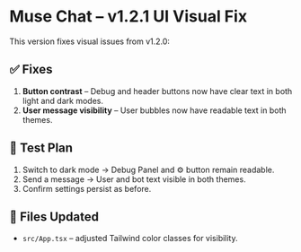 # Muse Chat – v1.2.1 UI Visual Fix

This version fixes visual issues from v1.2.0:

## ✅ Fixes

1. **Button contrast** – Debug and header buttons now have clear text in both light and dark modes.  
2. **User message visibility** – User bubbles now have readable text in both themes.

## 🧪 Test Plan

1. Switch to dark mode → Debug Panel and ⚙️ button remain readable.  
2. Send a message → User and bot text visible in both themes.  
3. Confirm settings persist as before.

## 📁 Files Updated

- `src/App.tsx` – adjusted Tailwind color classes for visibility.
